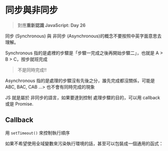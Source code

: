 # 同步與非同步
> 對應**重新認識 JavaScript: Day 26**

同步 (Synchronous) 與 非同步 (Asynchronous)的概念不要按照中英字面意思去理解。

Synchronous 指的是處裡的步驟是「步驟一完成之後再開始步驟二」，也就是 A > B > C，按步就班完成
> 不是同時完成!!

Asynchronous 指的是處理的步驟沒有先後之分，誰先完成都沒關係，可能是ABC, BAC, CAB ...> 也不會有同時完成的現象

JS 就是屬於 非同步的語言，如果要達到控制 處理步驟的目的，可以用 callback 或是 Promise.

## Callback 
用 `setTimeout()` 來控制執行順序

如果不希望使用全域變數來污染執行環境的話，甚至可以包裝成一個通用的函式：